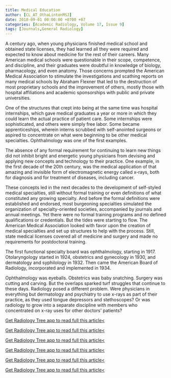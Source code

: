 ```yaml
---
title: Medical Education
author: [CL_AT_OthaLintonMSJ]
date: 2010-09-01 00:00:00 +0700 +07
categories: [Academic Radiology, Volume 17, Issue 9]
tags: [Journals,General Radiology]
---
```

A century ago, when young physicians finished medical school and obtained state licenses, they had learned all they were required and expected to know about medicine for the rest of their careers. Many American medical schools were questionable in their scope, competence, and discipline, and their graduates were doubtful in knowledge of biology, pharmacology, and even anatomy. Those concerns prompted the American Medical Association to stimulate the investigations and scathing reports on many medical schools by Abraham Flexner that led to the destruction of most proprietary schools and the improvement of others, mostly those with hospital affiliations and academic sponsorships with public and private universities.

One of the structures that crept into being at the same time was hospital internships, which gave medical graduates a year or more in which they could learn the actual practice of patient care. Some internships were sophisticated, and others were simply free labor. Some became apprenticeships, wherein interns scrubbed with self-anointed surgeons or aspired to concentrate on what were beginning to be other medical specialties. Ophthalmology was one of the first examples.

The absence of any formal requirement for continuing to learn new things did not inhibit bright and energetic young physicians from devising and applying new concepts and technology to their practice. One example, in the first decade of the 20th century, was the medical application of that amazing and invisible form of electromagnetic energy called x-rays, both for diagnosis and for treatment of diseases, including cancer.

These concepts led in the next decades to the development of self-styled medical specialties, still without formal training or even definitions of what constituted any growing specialty. And before the formal definitions were established and endorsed, most burgeoning specialties simulated the organization of specialty-oriented societies, accompanied by journals and annual meetings. Yet there were no formal training programs and no defined qualifications or credentials. But the tides were starting to flow. The American Medical Association looked with favor upon the creation of medical specialties and set up structures to help with the process. Still, state medical licenses covered all of medicine and surgery and made no requirements for postdoctoral training.

The first functional specialty board was ophthalmology, starting in 1917. Otolaryngology started in 1924, obstetrics and gynecology in 1930, and dermatology and syphilology in 1932. Then came the American Board of Radiology, incorporated and implemented in 1934.

Ophthalmology was eyeballs. Obstetrics was baby snatching. Surgery was cutting and carving. But the overlaps sparked turf struggles that continue to these days. Radiology posed a different problem. Were physicians in everything but dermatology and psychiatry to use x-rays as part of their practice, as they used tongue depressors and stethoscopes? Or was radiology to grow into a separate discipline with members who concentrated on x-ray uses for other doctors' patients?

[Get Radiology Tree app to read full this article<](https://clinicalpub.com/app)

[Get Radiology Tree app to read full this article<](https://clinicalpub.com/app)

[Get Radiology Tree app to read full this article<](https://clinicalpub.com/app)

[Get Radiology Tree app to read full this article<](https://clinicalpub.com/app)

[Get Radiology Tree app to read full this article<](https://clinicalpub.com/app)

[Get Radiology Tree app to read full this article<](https://clinicalpub.com/app)
